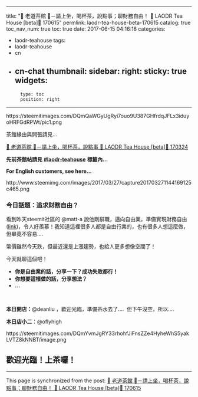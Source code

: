 
---
title: "🍵 老道茶館 🍵－請上坐，喝杯茶，說點事；聊財務自由！ 🍵 LAODR Tea House [beta]🍵 170615"
permlink: laodr-tea-house-beta-170615
catalog: true
toc_nav_num: true
toc: true
date: 2017-06-15 04:16:18
categories:
- laodr-teahouse
tags:
- laodr-teahouse
- cn
- cn-chat
thumbnail: 
sidebar:
    right:
        sticky: true
widgets:
    -
        type: toc
        position: right
---


<html>
<p>https://steemitimages.com/DQmQaWGyUgRyi7ouo9U387GHfrdqJFLx3iduyoHRFGdRPWt/pic1.png</p>
<p>茶館緣由與開張請見...</p>
<p><a href="https://steemit.com/laodr-teahouse/@deanliu/laodr-tea-house-beta">🍵 老道茶館 🍵－請上坐，喝杯茶，說點事 🍵 LAODR Tea House [beta]🍵 170324</a></p>
<p><strong>先前茶館帖請見</strong> <a href="https://steemit.com/trending/laodr-teahouse"><strong>#laodr-teahouse</strong></a> <strong>標籤內...&nbsp;</strong></p>
<p><strong>For English customers, see here...&nbsp;</strong></p>
<p>http://www.steemimg.com/images/2017/03/27/capture201703271144169125c465.png&nbsp;</p>
<h3><strong>今日話題：追求財務自由？</strong></h3>
<p>看到昨天steemit社區的 @matt-a 說他剛辭職，邁向自由業，準備實現財務自由 (<a href="https://steemit.com/life/@matt-a/major-milestone-my-1337th-post-and-a-huge-update-concerning-my-life-and-future-plans">link</a>)，令人好羨慕！我知道這裡很多人都是自由行業的，也有很多人想這麼做，但畢竟不容易....</p>
<p>幣價雖然今天跌，但最近還是上漲趨勢，也給人更多想像空間了！</p>
<p>今天就聊這個吧！</p>
<ul>
  <li><strong>你是自由業的話，分享一下？成功失敗都行！</strong></li>
  <li><strong>你想要這樣做的話，分享想法？</strong></li>
  <li><strong>...</strong></li>
</ul>
<p><br></p>
<p><strong>本日開店：</strong>@deanliu ，歡迎光臨，準備茶水去了.... &nbsp;但下午沒空，所以....&nbsp;</p>
<p><strong>本日店小二</strong>：@oflyhigh &nbsp; &nbsp;&nbsp;</p>
<p>https://steemitimages.com/DQmYvmJgRY33rhohfJiFnsZZe4HyheWhS5yakLVTZ8kNNBT/image.png&nbsp;</p>
<h2>歡迎光臨！上茶囉！</h2>
</html>

- - -

This page is synchronized from the post: [🍵 老道茶館 🍵－請上坐，喝杯茶，說點事；聊財務自由！ 🍵 LAODR Tea House [beta]🍵 170615](https://steemit.com/@deanliu/laodr-tea-house-beta-170615)
